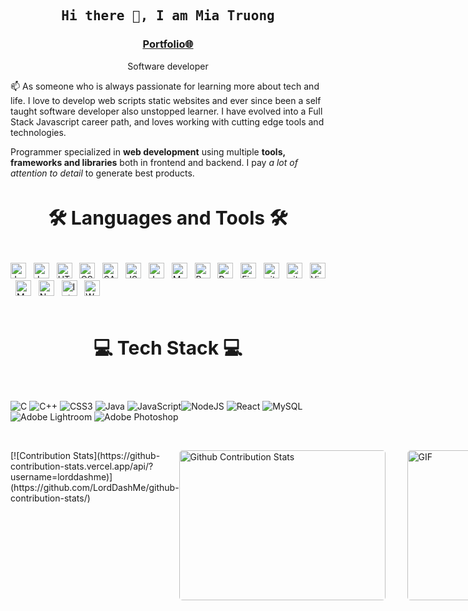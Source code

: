 <!--

## Complete list of github markdown emoji markup
https://gist.github.com/rxaviers/7360908

## technologies Icons 
https://simpleicons.org/

-->

<h2 align='center'><samp><strong>Hi there 👋, I am Mia Truong</strong></samp></h2>
<h3 align='center'><strong><a href="https://www.linkedin.com/in/duy%C3%AAn-tr%C6%B0%C6%A1ng-482140226/" target="_blank">Portfolio🌐</a></strong></h3>
<p align='center'>Software developer </p>

<p align='left'> 📫 As someone who is always passionate for learning more about tech and life. I love to develop web scripts static websites and ever since been a self taught software developer also unstopped learner. I have evolved into a Full Stack Javascript career path, and loves working with cutting edge tools and technologies.</p>

Programmer specialized in **web development** using multiple **tools, frameworks and libraries** both in frontend and backend. I pay *a lot of attention to detail* to generate best products.

<h2 align="center" style="font-size: 30px">🛠️ Languages and Tools 🛠️</h2></br>
<!-- https://simpleicons.org/ -->
<span><img src="https://img.shields.io/badge/Java-282C34?style=flat&logo=java&logoColor=white" alt="Java" title="Java" height="25" /></span>
&nbsp;
<span><img src="https://img.shields.io/badge/JavaScript-282C34?logo=javascript&logoColor=F7DF1E" alt="JavaScript logo" title="JavaScript" height="25" /></span>
&nbsp;
<span><img src="https://img.shields.io/badge/HTML5-282C34?logo=html5&logoColor=E34F26" alt="HTML5 logo" title="HTML5" height="25" /></span>
&nbsp;
<span><img src="https://img.shields.io/badge/CSS3-282C34?logo=css3&logoColor=1572B6" alt="CSS3 logo" title="CSS3" height="25" /></span>
&nbsp;
<span><img src="https://img.shields.io/badge/Sass-282C34?logo=sass&logoColor=CC6699" alt="SASS logo" title="SASS" height="25" /></span>
&nbsp;
<span><img src="https://img.shields.io/badge/JSP-007396?style=flat&logo=java&logoColor=white
" alt="JSP" title="JSP" height="25" /></span>
&nbsp;
<span><img src="https://img.shields.io/badge/Java_Servlet-007396?style=flat&logo=java&logoColor=white" alt="Java Servlet" title="Java Servlet" height="25" /></span>
&nbsp;
<span><img src="https://img.shields.io/badge/MySQL-4479A1?style=flat&logo=mysql&logoColor=white
" alt="MySQL" title="MySQL" height="25" /></span>
&nbsp;
<span><img src="https://img.shields.io/badge/Bootstrap-282C34?logo=bootstrap&logoColor=7952B3" alt="Bootstrap logo" title="Bootstrap" height="25" /></span>
&nbsp;
<span><img src="https://img.shields.io/badge/ReactJS-282C34?logo=react&logoColor=61DAFB" alt="ReactJS logo" title="ReactJS" height="25" /></span>
&nbsp;
<span><img src="https://img.shields.io/badge/Figma-F24E1E?style=flat&logo=figma&logoColor=white
" alt="Figma" title="Figma" height="25" /></span>
&nbsp;
<span><img src="https://img.shields.io/badge/git-282C34?logo=git&logoColor=F05032" alt="git logo" title="git" height="25" /></span>
&nbsp;
<span><img src="https://img.shields.io/badge/GitHub-181717?style=flat&logo=github&logoColor=white" alt="github" title="github" height="25" /></span>
&nbsp;
<span><img src="https://img.shields.io/badge/VS%20Code-282C34?logo=visual-studio-code&logoColor=007ACC" alt="Visual Studio Code logo" title="Visual Studio Code" height="25" /></span>
&nbsp;
<span><img src="https://img.shields.io/badge/MySQL_Workbench-4479A1?style=flat&logo=mysql&logoColor=white" alt="MySQL Workbench" title="MySQL Workbench" height="25" /></span>
&nbsp;
<span><img src="https://img.shields.io/badge/NetBeans-1B6AC6?style=flat&logo=apache-netbeans-ide&logoColor=white" alt="NetBeans" title="NetBeans" height="25" /></span>
&nbsp;
<span><img src="https://img.shields.io/badge/IntelliJ-000000?style=flat&logo=intellij-idea&logoColor=white
" alt="IntellJ" title="IntellJ" height="25" /></span>
&nbsp;
<span><img src="https://img.shields.io/badge/WordPress-282C34?logo=wordPress&logoColor=21759B" alt="WordPress logo" title="WordPress" height="25" /></span>
&nbsp;

</br>
</br>
<h2 align="center" style="font-size: 30px">💻 Tech Stack 💻</h2></br>

![C](https://img.shields.io/badge/c-%2300599C.svg?style=for-the-badge&logo=c&logoColor=white) ![C++](https://img.shields.io/badge/c++-%2300599C.svg?style=for-the-badge&logo=c%2B%2B&logoColor=white) ![CSS3](https://img.shields.io/badge/css3-%231572B6.svg?style=for-the-badge&logo=css3&logoColor=white) ![Java](https://img.shields.io/badge/java-%23ED8B00.svg?style=for-the-badge&logo=java&logoColor=white) ![JavaScript](https://img.shields.io/badge/javascript-%23323330.svg?style=for-the-badge&logo=javascript&logoColor=%23F7DF1E)![NodeJS](https://img.shields.io/badge/node.js-6DA55F?style=for-the-badge&logo=node.js&logoColor=white) ![React](https://img.shields.io/badge/react-%2320232a.svg?style=for-the-badge&logo=react&logoColor=%2361DAFB) ![MySQL](https://img.shields.io/badge/mysql-%2300f.svg?style=for-the-badge&logo=mysql&logoColor=white) ![Adobe Lightroom](https://img.shields.io/badge/Adobe%20Lightroom-31A8FF.svg?style=for-the-badge&logo=Adobe%20Lightroom&logoColor=white) ![Adobe Photoshop](https://img.shields.io/badge/adobephotoshop-%2331A8FF.svg?style=for-the-badge&logo=adobephotoshop&logoColor=white)
</br>








</br>
<p style="display: flex; justify-contect: space-between;">
[![Contribution Stats](https://github-contribution-stats.vercel.app/api/?username=lorddashme)](https://github.com/LordDashMe/github-contribution-stats/)
<img style="border-radius: 5px; margin-bottom: 5px" alt="Github Contribution Stats" width="330px" height="240px" src="https://github-contribution-stats.vercel.app/api/?username=duyen2310" />
<img style="border-radius: 5px; margin: 0 0 5px 35px;" alt="GIF" width="320px" height="240px" src="https://miro.medium.com/max/875/1*Urc28sbnORGOW5oyohQ06g.gif" />
</p>
